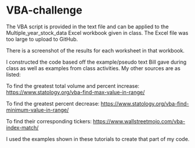 # VBA-challenge
The VBA script is provided in the text file and can be applied to the Multiple_year_stock_data Excel workbook given in class. The Excel file was too large to upload to GitHub.

There is a screenshot of the results for each worksheet in that workbook. 

I constructed the code based off the example/pseudo text Bill gave during class as well as examples from class activities. My other sources are as listed:
  
  To find the greatest total volume and percent increase: https://www.statology.org/vba-find-max-value-in-range/
  
  To find the greatest percent decrease: https://www.statology.org/vba-find-minimum-value-in-range/
  
  To find their corresponding tickers: https://www.wallstreetmojo.com/vba-index-match/

I used the examples shown in these tutorials to create that part of my code.
